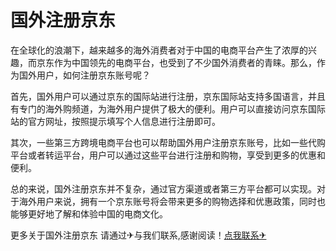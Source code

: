 # 国外注册京东

在全球化的浪潮下，越来越多的海外消费者对于中国的电商平台产生了浓厚的兴趣，而京东作为中国领先的电商平台，也受到了不少国外消费者的青睐。那么，作为国外用户，如何注册京东账号呢？

首先，国外用户可以通过京东的国际站进行注册，京东国际站支持多国语言，并且有专门的海外购频道，为海外用户提供了极大的便利。用户可以直接访问京东国际站的官方网址，按照提示填写个人信息进行注册即可。

其次，一些第三方跨境电商平台也可以帮助国外用户注册京东账号，比如一些代购平台或者转运平台，用户可以通过这些平台进行注册和购物，享受到更多的优惠和便利。

总的来说，国外注册京东并不复杂，通过官方渠道或者第三方平台都可以实现。对于海外用户来说，拥有一个京东账号将会带来更多的购物选择和优惠政策，同时也能够更好地了解和体验中国的电商文化。

更多关于国外注册京东 请通过✈与我们联系,感谢阅读！[点我联系✈](https://dl.G208.com)